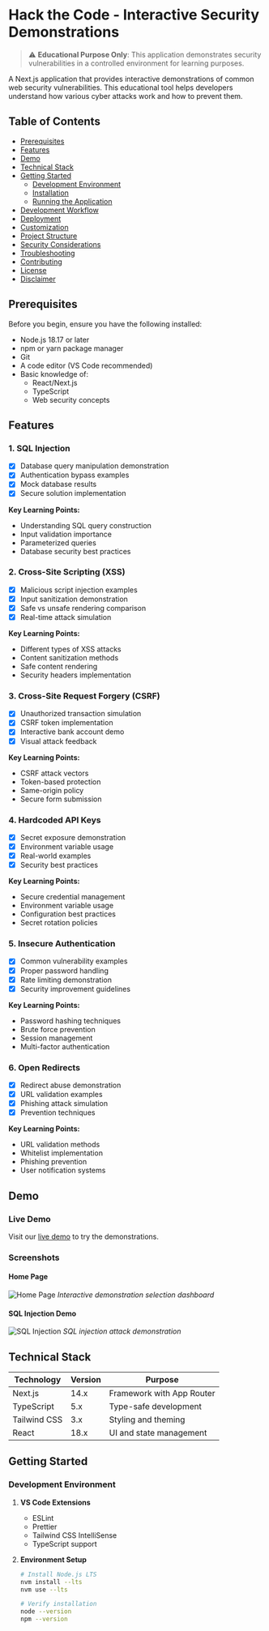# Hack the Code - Interactive Security Demonstrations

> ⚠️ **Educational Purpose Only**: This application demonstrates security vulnerabilities in a controlled environment for learning purposes.

A Next.js application that provides interactive demonstrations of common web security vulnerabilities. This educational tool helps developers understand how various cyber attacks work and how to prevent them.

## Table of Contents

- [Prerequisites](#prerequisites)
- [Features](#features)
- [Demo](#demo)
- [Technical Stack](#technical-stack)
- [Getting Started](#getting-started)
  - [Development Environment](#development-environment)
  - [Installation](#installation)
  - [Running the Application](#running-the-application)
- [Development Workflow](#development-workflow)
- [Deployment](#deployment)
- [Customization](#customization)
- [Project Structure](#project-structure)
- [Security Considerations](#security-considerations)
- [Troubleshooting](#troubleshooting)
- [Contributing](#contributing)
- [License](#license)
- [Disclaimer](#disclaimer)

## Prerequisites

Before you begin, ensure you have the following installed:
- Node.js 18.17 or later
- npm or yarn package manager
- Git
- A code editor (VS Code recommended)
- Basic knowledge of:
  - React/Next.js
  - TypeScript
  - Web security concepts

## Features

### 1. SQL Injection
- [x] Database query manipulation demonstration
- [x] Authentication bypass examples
- [x] Mock database results
- [x] Secure solution implementation

**Key Learning Points:**
- Understanding SQL query construction
- Input validation importance
- Parameterized queries
- Database security best practices

### 2. Cross-Site Scripting (XSS)
- [x] Malicious script injection examples
- [x] Input sanitization demonstration
- [x] Safe vs unsafe rendering comparison
- [x] Real-time attack simulation

**Key Learning Points:**
- Different types of XSS attacks
- Content sanitization methods
- Safe content rendering
- Security headers implementation

### 3. Cross-Site Request Forgery (CSRF)
- [x] Unauthorized transaction simulation
- [x] CSRF token implementation
- [x] Interactive bank account demo
- [x] Visual attack feedback

**Key Learning Points:**
- CSRF attack vectors
- Token-based protection
- Same-origin policy
- Secure form submission

### 4. Hardcoded API Keys
- [x] Secret exposure demonstration
- [x] Environment variable usage
- [x] Real-world examples
- [x] Security best practices

**Key Learning Points:**
- Secure credential management
- Environment variable usage
- Configuration best practices
- Secret rotation policies

### 5. Insecure Authentication
- [x] Common vulnerability examples
- [x] Proper password handling
- [x] Rate limiting demonstration
- [x] Security improvement guidelines

**Key Learning Points:**
- Password hashing techniques
- Brute force prevention
- Session management
- Multi-factor authentication

### 6. Open Redirects
- [x] Redirect abuse demonstration
- [x] URL validation examples
- [x] Phishing attack simulation
- [x] Prevention techniques

**Key Learning Points:**
- URL validation methods
- Whitelist implementation
- Phishing prevention
- User notification systems

## Demo

### Live Demo
Visit our [live demo](https://security-demos.vercel.app) to try the demonstrations.

### Screenshots

#### Home Page
![Home Page](https://your-screenshot-url.com/home.png)
*Interactive demonstration selection dashboard*

#### SQL Injection Demo
![SQL Injection](https://your-screenshot-url.com/sql.png)
*SQL injection attack demonstration*

## Technical Stack

| Technology | Version | Purpose |
|------------|---------|----------|
| Next.js | 14.x | Framework with App Router |
| TypeScript | 5.x | Type-safe development |
| Tailwind CSS | 3.x | Styling and theming |
| React | 18.x | UI and state management |

## Getting Started

### Development Environment

1. **VS Code Extensions**
   - ESLint
   - Prettier
   - Tailwind CSS IntelliSense
   - TypeScript support

2. **Environment Setup**
   ```bash
   # Install Node.js LTS
   nvm install --lts
   nvm use --lts
   
   # Verify installation
   node --version
   npm --version
